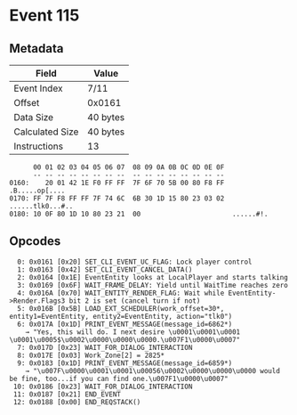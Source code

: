 # Event 115

## Metadata

| Field           | Value    |
|-----------------|----------|
| Event Index     | 7/11     |
| Offset          | 0x0161   |
| Data Size       | 40 bytes |
| Calculated Size | 40 bytes |
| Instructions    | 13       |

```
      00 01 02 03 04 05 06 07  08 09 0A 0B 0C 0D 0E 0F
      -- -- -- -- -- -- -- --  -- -- -- -- -- -- -- --
0160:    20 01 42 1E F0 FF FF  7F 6F 70 5B 00 80 F8 FF    .B.....op[....
0170: FF 7F F8 FF FF 7F 74 6C  6B 30 1D 15 80 23 03 02  ......tlk0...#..
0180: 10 0F 80 1D 10 80 23 21  00                       ......#!.       
```

## Opcodes

```
  0: 0x0161 [0x20] SET_CLI_EVENT_UC_FLAG: Lock player control
  1: 0x0163 [0x42] SET_CLI_EVENT_CANCEL_DATA()
  2: 0x0164 [0x1E] EventEntity looks at LocalPlayer and starts talking
  3: 0x0169 [0x6F] WAIT_FRAME_DELAY: Yield until WaitTime reaches zero
  4: 0x016A [0x70] WAIT_ENTITY_RENDER_FLAG: Wait while EventEntity->Render.Flags3 bit 2 is set (cancel turn if not)
  5: 0x016B [0x5B] LOAD_EXT_SCHEDULER(work_offset=30*, entity1=EventEntity, entity2=EventEntity, action="tlk0")
  6: 0x017A [0x1D] PRINT_EVENT_MESSAGE(message_id=6862*)
    → "Yes, this will do. I next desire \u0001\u0001\u0001 \u0001\u0005$\u0002\u0000\u0000\u0000.\u007F1\u0000\u0007"
  7: 0x017D [0x23] WAIT_FOR_DIALOG_INTERACTION
  8: 0x017E [0x03] Work_Zone[2] = 2825*
  9: 0x0183 [0x1D] PRINT_EVENT_MESSAGE(message_id=6859*)
    → "\u007F\u0000\u0001\u0001\u00056\u0002\u0000\u0000\u0000 would be fine, too...if you can find one.\u007F1\u0000\u0007"
 10: 0x0186 [0x23] WAIT_FOR_DIALOG_INTERACTION
 11: 0x0187 [0x21] END_EVENT
 12: 0x0188 [0x00] END_REQSTACK()
```
